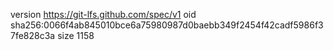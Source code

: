 version https://git-lfs.github.com/spec/v1
oid sha256:0066f4ab845010bce6a75980987d0baebb349f2454f42cadf5986f37fe828c3a
size 1158
